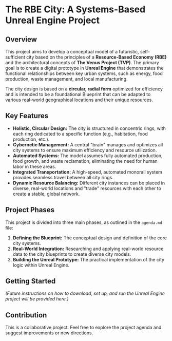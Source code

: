 # The RBE City: A Systems-Based Unreal Engine Project

## Overview

This project aims to develop a conceptual model of a futuristic, self-sufficient city based on the principles of a **Resource-Based Economy (RBE)** and the architectural concepts of **The Venus Project (TVP)**. The primary goal is to create a digital prototype in **Unreal Engine** that demonstrates the functional relationships between key urban systems, such as energy, food production, waste management, and local manufacturing.

The city design is based on a **circular, radial form** optimized for efficiency and is intended to be a foundational Blueprint that can be adapted to various real-world geographical locations and their unique resources.

## Key Features

- **Holistic, Circular Design:** The city is structured in concentric rings, with each ring dedicated to a specific function (e.g., habitation, food production, etc.).
- **Cybernetic Management:** A central "brain" manages and optimizes all city systems to ensure maximum efficiency and resource utilization.
- **Automated Systems:** The model assumes fully automated production, food growth, and waste reclamation, eliminating the need for human labor in these areas.
- **Integrated Transportation:** A high-speed, automated monorail system provides seamless travel between all city rings.
- **Dynamic Resource Balancing:** Different city instances can be placed in diverse, real-world locations and "trade" resources with each other to create a stable, global network.

## Project Phases

This project is divided into three main phases, as outlined in the `agenda.md` file:

1. **Defining the Blueprint:** The conceptual design and definition of the core city systems.
2. **Real-World Integration:** Researching and applying real-world resource data to the city blueprints to create diverse city models.
3. **Building the Unreal Prototype:** The practical implementation of the city logic within Unreal Engine.

## Getting Started

*(Future instructions on how to download, set up, and run the Unreal Engine project will be provided here.)*

## Contribution

This is a collaborative project. Feel free to explore the project agenda and suggest improvements or new directions.
